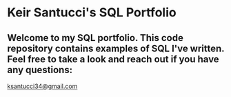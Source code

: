 # Keir Santucci's SQL Portfolio

## Welcome to my SQL portfolio. This code repository contains examples of SQL I've written. Feel free to take a look and reach out if you have any questions:
ksantucci34@gmail.com
